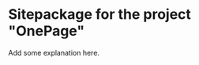 Sitepackage for the project "OnePage"
==============================================================

Add some explanation here.
